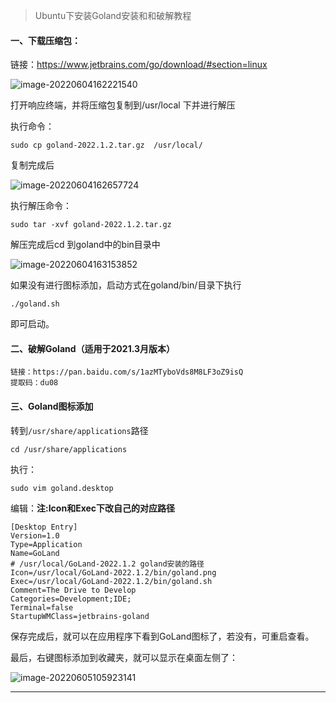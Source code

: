 > Ubuntu下安装Goland安装和和破解教程

#### 一、下载压缩包：

链接：https://www.jetbrains.com/go/download/#section=linux 

![image-20220604162221540](C:\Users\admin\AppData\Roaming\Typora\typora-user-images\image-20220604162221540.png)

打开响应终端，并将压缩包复制到/usr/local 下并进行解压

执行命令：

```
sudo cp goland-2022.1.2.tar.gz  /usr/local/
```

复制完成后

![image-20220604162657724](C:\Users\admin\AppData\Roaming\Typora\typora-user-images\image-20220604162657724.png)

执行解压命令：

```
sudo tar -xvf goland-2022.1.2.tar.gz
```

解压完成后cd 到goland中的bin目录中

![image-20220604163153852](C:\Users\admin\AppData\Roaming\Typora\typora-user-images\image-20220604163153852.png)

如果没有进行图标添加，启动方式在goland/bin/目录下执行

```
./goland.sh
```

即可启动。

####  二、破解Goland（适用于2021.3月版本）

```
链接：https://pan.baidu.com/s/1azMTyboVds8M8LF3oZ9isQ 
提取码：du08
```

#### 三、Goland图标添加

转到`/usr/share/applications`路径

````
cd /usr/share/applications
````

执行：

```
sudo vim goland.desktop
```

编辑：**注:Icon和Exec下改自己的对应路径**

```
[Desktop Entry]
Version=1.0
Type=Application
Name=GoLand
# /usr/local/GoLand-2022.1.2 goland安装的路径
Icon=/usr/local/GoLand-2022.1.2/bin/goland.png
Exec=/usr/local/GoLand-2022.1.2/bin/goland.sh
Comment=The Drive to Develop
Categories=Development;IDE;
Terminal=false
StartupWMClass=jetbrains-goland 
```

保存完成后，就可以在应用程序下看到GoLand图标了，若没有，可重启查看。

最后，右键图标添加到收藏夹，就可以显示在桌面左侧了：

![image-20220605105923141](C:\Users\admin\AppData\Roaming\Typora\typora-user-images\image-20220605105923141.png)



-----

